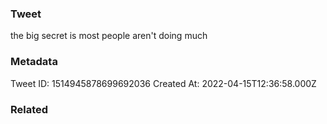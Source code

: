 ### Tweet
the big secret is most people aren't doing much

### Metadata
Tweet ID: 1514945878699692036
Created At: 2022-04-15T12:36:58.000Z

### Related

